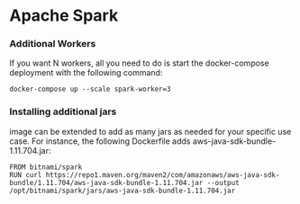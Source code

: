 # Apache Spark

### Additional Workers
If you want N workers, all you need to do is start the docker-compose deployment with the following command:

```
docker-compose up --scale spark-worker=3
```


### Installing additional jars
image can be extended to add as many jars as needed for your specific use case.
For instance, the following Dockerfile adds aws-java-sdk-bundle-1.11.704.jar:
```
FROM bitnami/spark
RUN curl https://repo1.maven.org/maven2/com/amazonaws/aws-java-sdk-bundle/1.11.704/aws-java-sdk-bundle-1.11.704.jar --output /opt/bitnami/spark/jars/aws-java-sdk-bundle-1.11.704.jar

```